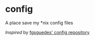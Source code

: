 # config
A place save my *nix config files

*Inspired* by [fgsguedes' config repository](https://github.com/fgsguedes/config)
